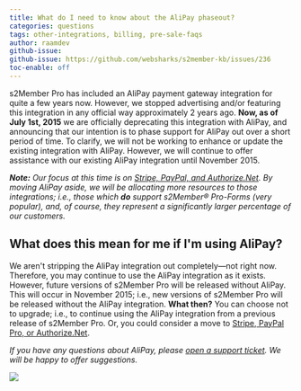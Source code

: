 ```yaml
---
title: What do I need to know about the AliPay phaseout?
categories: questions
tags: other-integrations, billing, pre-sale-faqs
author: raamdev
github-issue:
github-issue: https://github.com/websharks/s2member-kb/issues/236
toc-enable: off
---
```


s2Member Pro has included an AliPay payment gateway integration for quite a few years now. However, we stopped advertising and/or featuring this integration in any official way approximately 2 years ago. **Now, as of July 1st, 2015** we are officially deprecating this integration with AliPay, and announcing that our intention is to phase support for AliPay out over a short period of time. To clarify, we will not be working to enhance or update the existing integration with AliPay. However, we will continue to offer assistance with our existing AliPay integration until November 2015.

_**Note:** Our focus at this time is on [Stripe, PayPal, and Authorize.Net](http://s2member.com/features/). By moving AliPay aside, we will be allocating more resources to those integrations; i.e., those which **do** support s2Member® Pro-Forms (very popular), and, of course, they represent a significantly larger percentage of our customers._

## What does this mean for me if I'm using AliPay?

We aren't stripping the AliPay integration out completely—not right now. Therefore, you may continue to use the AliPay integration as it exists. However, future versions of s2Member Pro will be released without AliPay. This will occur in November 2015; i.e., new versions of s2Member Pro will be released without the AliPay integration. **What then?** You can choose not to upgrade; i.e., to continue using the AliPay integration from a previous release of s2Member Pro. Or, you could consider a move to [Stripe, PayPal Pro, or Authorize.Net](http://s2member.com/features/).

_If you have any questions about AliPay, please [open a support ticket](http://s2member.com/support/). We will be happy to offer suggestions._

![](http://cdn.websharks-inc.com/s2member/uploads/2015/06/2015-06-15_17-14-10-mod.png)
